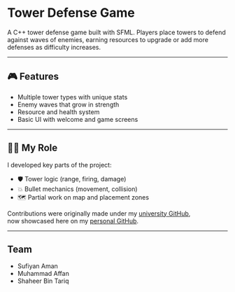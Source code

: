 # Tower Defense Game

A C++ tower defense game built with SFML. Players place towers to defend against waves of enemies, earning resources to upgrade or add more defenses as difficulty increases.

---

## 🎮 Features

- Multiple tower types with unique stats
- Enemy waves that grow in strength
- Resource and health system
- Basic UI with welcome and game screens

---

## 👨‍💻 My Role

I developed key parts of the project:
- 🛡️ Tower logic (range, firing, damage)
- 💥 Bullet mechanics (movement, collision)
- 🗺️ Partial work on map and placement zones

Contributions were originally made under my [university GitHub](https://github.com/Sufiyan-Aman),  
now showcased here on my [personal GitHub](https://github.com/SufiyanAman).


---


## Team

- Sufiyan Aman
- Muhammad Affan  
- Shaheer Bin Tariq

